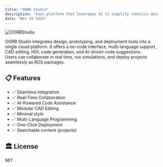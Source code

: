 ```yaml
---
title: "OORB Studio"
description: "SaaS platform that leverages AI to simplify robotics development"
date: "Nov 19 2024"
---
```


![OORBStudio](/oorbStudio.png)

OORB Studio integrates design, prototyping, and deployment tools into a single cloud platform. It offers a no-code interface, multi-language support, CAD editing, HDL code generation, and AI-driven code suggestions. <br>Users can collaborate in real time, run simulations, and deploy projects seamlessly as ROS packages.

## 📋 Features

- ✅ Seamless Integration
- ✅ Real-Time Collaboration
- ✅ AI-Powered Code Assistance
- ✅ Modular CAD Editing
- ✅ Minimal style
- ✅ Multi-Language Programming
- ✅ One-Click Deployment
- ✅ Searchable content (projects)

## 🏛️ License

MIT